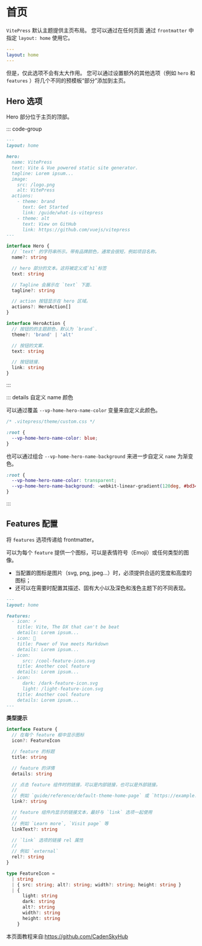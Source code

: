 # 首页

`VitePress` 默认主题提供主页布局。 您可以通过在任何页面 通过 `frontmatter` 中指定 `layout: home` 使用它。

``` yaml
---
layout: home
---
```
但是，仅此选项不会有太大作用。 您可以通过设置额外的其他选项（例如 `hero` 和 `features` ）将几个不同的预模板“部分”添加到主页。

## Hero 选项

Hero 部分位于主页的顶部。

::: code-group

``` markdown
---
layout: home

hero:
  name: VitePress
  text: Vite & Vue powered static site generator.
  tagline: Lorem ipsum...
  image:
    src: /logo.png
    alt: VitePress
  actions:
    - theme: brand
      text: Get Started
      link: /guide/what-is-vitepress
    - theme: alt
      text: View on GitHub
      link: https://github.com/vuejs/vitepress
---
```


``` typescript [类型提示]
interface Hero {
  // `text' 的字符串所示。带有品牌颜色，通常会很短，例如项目名称。
  name?: string

  // hero 部分的文本。这将被定义成`h1`标签
  text: string

  // Tagline 会展示在 `text` 下面.
  tagline?: string

  // action 按钮显示在 hero 区域。
  actions?: HeroAction[]
}

interface HeroAction {
  // 按钮的的主题颜色，默认为 `brand`.
  theme?: 'brand' | 'alt'

  // 按钮的文案.
  text: string

  // 按钮链接.
  link: string
}
```



:::



::: details 自定义 name 颜色 

可以通过覆盖 `--vp-home-hero-name-color` 变量来自定义此颜色。

``` css
/* .vitepress/theme/custom.css */

:root {
  --vp-home-hero-name-color: blue;
}
```

也可以通过组合 `--vp-home-hero-name-background` 来进一步自定义 `name` 为渐变色。

``` css
:root {
  --vp-home-hero-name-color: transparent;
  --vp-home-hero-name-background: -webkit-linear-gradient(120deg, #bd34fe, #41d1ff);
}
```

:::





## Features 配置

将 `features` 选项传递给 frontmatter。

可以为每个 `feature` 提供一个图标，可以是表情符号（Emoji）或任何类型的图像。

- 当配置的图标是图片（svg, png, jpeg...）时，必须提供合适的宽度和高度的图标；
- 还可以在需要时配置其描述、固有大小以及深色和浅色主题下的不同表现。

``` markdown
---
layout: home

features:
  - icon: ⚡️
    title: Vite, The DX that can't be beat
    details: Lorem ipsum...
  - icon: 🖖
    title: Power of Vue meets Markdown
    details: Lorem ipsum...
  - icon:
      src: /cool-feature-icon.svg
    title: Another cool feature
    details: Lorem ipsum...
  - icon:
      dark: /dark-feature-icon.svg
      light: /light-feature-icon.svg
    title: Another cool feature
    details: Lorem ipsum...
---
```



**类型提示**

``` typescript
interface Feature {
  // 在每个 feature 框中显示图标
  icon?: FeatureIcon

  // feature 的标题
  title: string

  // feature 的详情
  details: string

  // 点击 feature 组件时的链接，可以是内部链接，也可以是外部链接。
  //
  // 例如 `guide/reference/default-theme-home-page` 或 `https://example.com`
  link?: string

  // feature 组件内显示的链接文本，最好与 `link` 选项一起使用
  //
  // 例如 `Learn more`, `Visit page` 等
  linkText?: string

  // `link` 选项的链接 rel 属性
  //
  // 例如 `external`
  rel?: string
}

type FeatureIcon =
  | string
  | { src: string; alt?: string; width?: string; height: string }
  | {
      light: string
      dark: string
      alt?: string
      width?: string
      height: string
    }
```
本页面教程来自:https://github.com/CadenSkyHub
